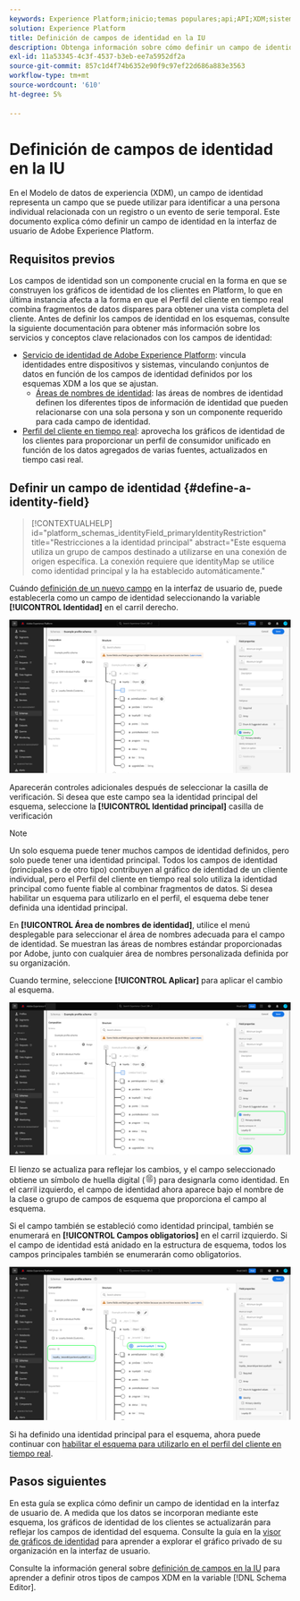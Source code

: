 ```yaml
---
keywords: Experience Platform;inicio;temas populares;api;API;XDM;sistema XDM;modelo de datos de experiencia;modelo de datos;ui;workspace;identity;field;
solution: Experience Platform
title: Definición de campos de identidad en la IU
description: Obtenga información sobre cómo definir un campo de identidad en la interfaz de usuario del Experience Platform.
exl-id: 11a53345-4c3f-4537-b3eb-ee7a5952df2a
source-git-commit: 857c1d4f74b6352e90f9c97ef22d686a883e3563
workflow-type: tm+mt
source-wordcount: '610'
ht-degree: 5%

---
```


# Definición de campos de identidad en la IU

En el Modelo de datos de experiencia (XDM), un campo de identidad representa un campo que se puede utilizar para identificar a una persona individual relacionada con un registro o un evento de serie temporal. Este documento explica cómo definir un campo de identidad en la interfaz de usuario de Adobe Experience Platform.

## Requisitos previos

Los campos de identidad son un componente crucial en la forma en que se construyen los gráficos de identidad de los clientes en Platform, lo que en última instancia afecta a la forma en que el Perfil del cliente en tiempo real combina fragmentos de datos dispares para obtener una vista completa del cliente. Antes de definir los campos de identidad en los esquemas, consulte la siguiente documentación para obtener más información sobre los servicios y conceptos clave relacionados con los campos de identidad:

* [Servicio de identidad de Adobe Experience Platform](../../../identity-service/home.md): vincula identidades entre dispositivos y sistemas, vinculando conjuntos de datos en función de los campos de identidad definidos por los esquemas XDM a los que se ajustan.
   * [Áreas de nombres de identidad](../../../identity-service/namespaces.md): las áreas de nombres de identidad definen los diferentes tipos de información de identidad que pueden relacionarse con una sola persona y son un componente requerido para cada campo de identidad.
* [Perfil del cliente en tiempo real](../../../profile/home.md): aprovecha los gráficos de identidad de los clientes para proporcionar un perfil de consumidor unificado en función de los datos agregados de varias fuentes, actualizados en tiempo casi real.

## Definir un campo de identidad {#define-a-identity-field}

>[!CONTEXTUALHELP]
>id="platform_schemas_identityField_primaryIdentityRestriction"
>title="Restricciones a la identidad principal"
>abstract="Este esquema utiliza un grupo de campos destinado a utilizarse en una conexión de origen específica. La conexión requiere que identityMap se utilice como identidad principal y la ha establecido automáticamente."

Cuándo [definición de un nuevo campo](./overview.md#define) en la interfaz de usuario de, puede establecerla como un campo de identidad seleccionando la variable **[!UICONTROL Identidad]** en el carril derecho.

![](../../images/ui/fields/special/identity.png)

Aparecerán controles adicionales después de seleccionar la casilla de verificación. Si desea que este campo sea la identidad principal del esquema, seleccione la **[!UICONTROL Identidad principal]** casilla de verificación

>[!NOTE]
>
>Un solo esquema puede tener muchos campos de identidad definidos, pero solo puede tener una identidad principal. Todos los campos de identidad (principales o de otro tipo) contribuyen al gráfico de identidad de un cliente individual, pero el Perfil del cliente en tiempo real solo utiliza la identidad principal como fuente fiable al combinar fragmentos de datos. Si desea habilitar un esquema para utilizarlo en el perfil, el esquema debe tener definida una identidad principal.

En **[!UICONTROL Área de nombres de identidad]**, utilice el menú desplegable para seleccionar el área de nombres adecuada para el campo de identidad. Se muestran las áreas de nombres estándar proporcionadas por Adobe, junto con cualquier área de nombres personalizada definida por su organización.

Cuando termine, seleccione **[!UICONTROL Aplicar]** para aplicar el cambio al esquema.

![](../../images/ui/fields/special/identity-config.png)

El lienzo se actualiza para reflejar los cambios, y el campo seleccionado obtiene un símbolo de huella digital (![](../../images/ui/fields/special/identity-symbol.png)) para designarla como identidad. En el carril izquierdo, el campo de identidad ahora aparece bajo el nombre de la clase o grupo de campos de esquema que proporciona el campo al esquema.

Si el campo también se estableció como identidad principal, también se enumerará en **[!UICONTROL Campos obligatorios]** en el carril izquierdo. Si el campo de identidad está anidado en la estructura de esquema, todos los campos principales también se enumerarán como obligatorios.

![](../../images/ui/fields/special/identity-applied.png)

Si ha definido una identidad principal para el esquema, ahora puede continuar con [habilitar el esquema para utilizarlo en el perfil del cliente en tiempo real](../resources/schemas.md#profile).

## Pasos siguientes

En esta guía se explica cómo definir un campo de identidad en la interfaz de usuario de. A medida que los datos se incorporan mediante este esquema, los gráficos de identidad de los clientes se actualizarán para reflejar los campos de identidad del esquema. Consulte la guía en la [visor de gráficos de identidad](../../../identity-service/ui/identity-graph-viewer.md) para aprender a explorar el gráfico privado de su organización en la interfaz de usuario.

Consulte la información general sobre [definición de campos en la IU](./overview.md#special) para aprender a definir otros tipos de campos XDM en la variable [!DNL Schema Editor].
